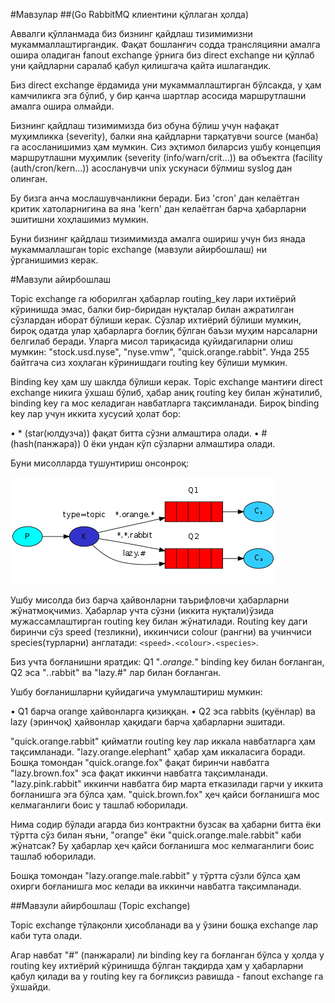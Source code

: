 #Мавзулар
##(Go RabbitMQ клиентини қўллаган ҳолда)

Аввалги қўлланмада биз бизнинг қайдлаш тизимимизни мукаммаллаштиргандик. Фақат бошланғич содда трансляцияни амалга ошира оладиган fanout exchange ўрнига биз direct exchange ни қўллаб уни қайдларни саралаб қабул қилишгача қайта ишлагандик.

Биз direct exchange  ёрдамида уни мукаммаллаштирган бўлсакда, у ҳам камчиликга эга бўлиб,  у бир қанча шартлар асосида маршрутлашни амалга ошира олмайди.

Бизнинг қайдлаш тизимимизда биз обуна бўлиш учун нафақат муҳимликка (severity), балки яна қайдларни тарқатувчи source (манба) га асосланишимиз ҳам мумкин. Сиз эҳтимол биларсиз ушбу концепция маршрутлашни муҳимлик (severity (info/warn/crit...)) ва объектга (facility (auth/cron/kern...)) асосланувчи unix ускунаси бўлмиш syslog дан олинган. 

Бу бизга анча мослашувчанликни беради. Биз 'cron' дан келаётган критик хатоларнигина ва яна 'kern' дан келаётган барча ҳабарларни эшитишни хоҳлашимиз мумкин.

Буни бизнинг қайдлаш тизимимизда амалга ошириш учун биз янада мукаммаллашган topic exchange (мавзули айирбошлаш) ни ўрганишимиз керак. 

#Мавзули айирбошлаш

Topic exchange га юборилган ҳабарлар routing_key лари ихтиёрий кўринишда эмас, балки бир-биридан нуқталар билан ажратилган сўзлардан иборат бўлиши керак. Сўзлар ихтиёрий бўлиши мумкин, бироқ одатда улар ҳабарларга боғлиқ бўлган баъзи муҳим нарсаларни белгилаб беради. Уларга мисол тариқасида қуйидагиларни олиш мумкин: "stock.usd.nyse", "nyse.vmw", "quick.orange.rabbit". Унда 255 байтгача сиз хоҳлаган кўринишдаги routing key бўлиши мумкин.

Binding key ҳам шу шаклда бўлиши керак. Topic exchange мантиғи direct exchange никига ўхшаш бўлиб, ҳабар аниқ routing key билан жўнатилиб, binding key га мос келадиган навбатларга тақсимланади. Бироқ binding key лар учун иккита хусусий ҳолат бор:

•	* (star(юлдузча)) фақат битта сўзни алмаштира олади.
•	# (hash(панжара)) 0 ёки ундан кўп сўзларни алмаштира олади.

Буни мисолларда тушунтириш онсонроқ:

![](5.1.png)

Ушбу мисолда биз барча ҳайвонларни таърифловчи ҳабарларни жўнатмоқчимиз. Ҳабарлар учта сўзни (иккита нуқтали)ўзида мужассамлаштирган routing key билан жўнатилади. Routing key даги биринчи сўз speed (тезликни), иккинчиси colour (рангни) ва учинчиси species(турларни) англатади: `<speed>.<colour>.<species>`.

Биз учта боғланишни яратдик: Q1 "*.orange.*" binding key билан боғланган, Q2 эса "*.*.rabbit" ва "lazy.#" лар билан боғланган.

Ушбу боғланишларни қуйидагича умумлаштириш мумкин:

•	Q1 барча orange ҳайвонларга қизиққан.
•	Q2 эса rabbits (қуёнлар) ва lazy (эринчоқ) ҳайвонлар ҳақидаги барча ҳабарларни эшитади.

"quick.orange.rabbit" қийматли routing key лар иккала навбатларга ҳам тақсимланади. "lazy.orange.elephant" ҳабар ҳам иккаласига боради. Бошқа томондан "quick.orange.fox" фақат биринчи навбатга "lazy.brown.fox" эса фақат иккинчи навбатга тақсимланади. "lazy.pink.rabbit" иккинчи навбатга бир марта етказилади гарчи у иккита боғланишга эга бўлса ҳам. "quick.brown.fox" ҳеч қайси боғланишга мос келмаганлиги боис у ташлаб юборилади.

Нима содир бўлади агарда биз контрактни бузсак ва ҳабарни битта ёки тўртта сўз билан яъни, "orange" ёки "quick.orange.male.rabbit" каби жўнатсак? Бу ҳабарлар ҳеч қайси боғланишга мос келмаганлиги боис ташлаб юборилади.

Бошқа томондан "lazy.orange.male.rabbit" у тўртта сўзли бўлса ҳам охирги боғланишга мос келади ва иккинчи навбатга тақсимланади.

##Мавзули айирбошлаш (Topic exchange)

Topic exchange тўлақонли ҳисобланади ва у ўзини бошқа exchange лар каби тута олади.

Агар навбат "#" (панжарали) ли binding key га боғланган бўлса у ҳолда у routing key ихтиёрий кўринишда бўлган тақдирда ҳам у ҳабарларни қабул қилади ва у routing key га боғлиқсиз равишда - fanout exchange га ўхшайди.




